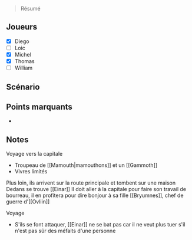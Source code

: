 > Résumé

## Joueurs

- [x] Diego
- [ ] Loic
- [x] Michel
- [x] Thomas
- [ ] William

## Scénario


## Points marquants

- 

## Notes

Voyage vers la capitale 
- Troupeau de [[Mamouth|mamouthons]] et un [[Gammoth]]
- Vivres limités

Plus loin, ils arrivent sur la route principale et tombent sur une maison
Dedans se trouve [[Einar]]
Il doit aller à la capitale pour faire son travail de bourreau, il en profitera pour dire bonjour à sa fille [[Bryumnes]], chef de guerre d'[[Ovliin]]

Voyage
- S'ils se font attaquer, [[Einar]] ne se bat pas car il ne veut plus tuer s'il n'est pas sûr des méfaits d'une personne
